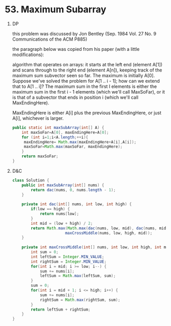 # 53. Maximum Subarray

1. DP

   this problem was discussed by Jon Bentley (Sep. 1984 Vol. 27 No. 9 Communications of the ACM P885)

   

   the paragraph below was copied from his paper (with a little modifications):

   algorithm that operates on arrays: it starts at the left end (element A[1]) and scans through to the right end (element A[n]), keeping track of the maximum sum subvector seen so far. The maximum is initially A[0]. Suppose we've solved the problem for A[1 .. i - 1]; how can we extend that to A[1 .. i]? The maximum sum in the first I elements is either the maximum sum in the first i - 1 elements (which we'll call MaxSoFar), or it is that of a subvector that ends in position i (which we'll call MaxEndingHere).

   

   MaxEndingHere is either A[i] plus the previous MaxEndingHere, or just A[i], whichever is larger.

   ```java
   public static int maxSubArray(int[] A) {
       int maxSoFar=A[0], maxEndingHere=A[0];
       for (int i=1;i<A.length;++i){
       	maxEndingHere= Math.max(maxEndingHere+A[i],A[i]);
       	maxSoFar=Math.max(maxSoFar, maxEndingHere);	
       }
       return maxSoFar;
   }
   ```

   

2. D&C

   ```java
   class Solution {
       public int maxSubArray(int[] nums) {
           return dac(nums, 0, nums.length - 1);
       }
       
       private int dac(int[] nums, int low, int high) {
           if(low == high) {
               return nums[low];
           }
           int mid = (low + high) / 2;
           return Math.max(Math.max(dac(nums, low, mid), dac(nums, mid+1, high)),
                          maxCrossMiddle(nums, low, high, mid));
       }
       
       private int maxCrossMiddle(int[] nums, int low, int high, int mid) {
           int sum = 0;
           int leftSum = Integer.MIN_VALUE;
           int rightSum = Integer.MIN_VALUE;
           for(int i = mid; i >= low; i--) {
               sum += nums[i];
               leftSum = Math.max(leftSum, sum);
           }
           sum = 0;
           for(int i = mid + 1; i <= high; i++) {
               sum += nums[i];
               rightSum = Math.max(rightSum, sum);
           }
           return leftSum + rightSum;
       }
   }
   ```

   